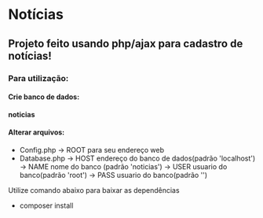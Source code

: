 # Notícias
 
## Projeto feito usando php/ajax para cadastro de notícias!

### Para utilização:

#### Crie banco de dados:
**noticias**

#### Alterar arquivos:

* Config.php -> ROOT para seu endereço web
* Database.php  -> HOST endereço do banco de dados(padrão 'localhost')
                -> NAME nome do banco (padrão 'noticias')
                -> USER usuario do banco(padrão 'root')
                -> PASS usuario do banco(padrão '')

Utilize comando abaixo para baixar as dependências

* composer install

